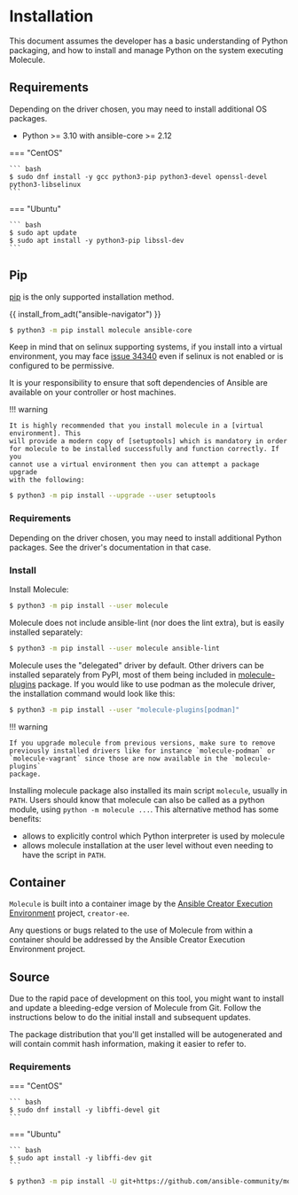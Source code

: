 # Installation

This document assumes the developer has a basic understanding of Python
packaging, and how to install and manage Python on the system executing
Molecule.

## Requirements

Depending on the driver chosen, you may need to install additional OS
packages.

- Python >= 3.10 with ansible-core >= 2.12

=== "CentOS"

    ``` bash
    $ sudo dnf install -y gcc python3-pip python3-devel openssl-devel python3-libselinux
    ```

=== "Ubuntu"

    ``` bash
    $ sudo apt update
    $ sudo apt install -y python3-pip libssl-dev
    ```

## Pip

[pip] is the only supported installation method.

{{ install_from_adt("ansible-navigator") }}

```bash
$ python3 -m pip install molecule ansible-core
```

Keep in mind that on selinux supporting systems, if you install into a
virtual environment, you may face [issue 34340](https://github.com/ansible/ansible/issues/34340) even if
selinux is not enabled or is configured to be permissive.

It is your responsibility to ensure that soft dependencies of Ansible
are available on your controller or host machines.

!!! warning

    It is highly recommended that you install molecule in a [virtual
    environment]. This
    will provide a modern copy of [setuptools] which is mandatory in order
    for molecule to be installed successfully and function correctly. If you
    cannot use a virtual environment then you can attempt a package upgrade
    with the following:

```bash
$ python3 -m pip install --upgrade --user setuptools
```

### Requirements

Depending on the driver chosen, you may need to install additional
Python packages. See the driver's documentation in that case.

### Install

Install Molecule:

```bash
$ python3 -m pip install --user molecule
```

Molecule does not include ansible-lint (nor does the lint extra), but is
easily installed separately:

```bash
$ python3 -m pip install --user molecule ansible-lint
```

Molecule uses the \"delegated\" driver by default. Other drivers can be
installed separately from PyPI, most of them being included in
[molecule-plugins](https://github.com/ansible-community/molecule-plugins)
package. If you would like to use podman as the molecule driver, the
installation command would look like this:

```bash
$ python3 -m pip install --user "molecule-plugins[podman]"
```

!!! warning

    If you upgrade molecule from previous versions, make sure to remove
    previously installed drivers like for instance `molecule-podman` or
    `molecule-vagrant` since those are now available in the `molecule-plugins`
    package.

Installing molecule package also installed its main script `molecule`,
usually in `PATH`. Users should know that molecule can also be called as
a python module, using `python -m molecule ...`. This alternative method
has some benefits:

- allows to explicitly control which Python interpreter is used by
  molecule
- allows molecule installation at the user level without even needing to
  have the script in `PATH`.

## Container

`Molecule` is built into a container image by the [Ansible Creator Execution
Environment](https://github.com/ansible/creator-ee) project, `creator-ee`.

Any questions or bugs related to the use of Molecule from within a container
should be addressed by the Ansible Creator Execution Environment
project.

## Source

Due to the rapid pace of development on this tool, you might want to
install and update a bleeding-edge version of Molecule from Git.
Follow the instructions below to do the initial install and subsequent
updates.

The package distribution that you'll get installed will be
autogenerated and will contain commit hash information, making it
easier to refer to.

### Requirements

=== "CentOS"

    ``` bash
    $ sudo dnf install -y libffi-devel git
    ```

=== "Ubuntu"

    ``` bash
    $ sudo apt install -y libffi-dev git
    ```

```bash title="Install"
$ python3 -m pip install -U git+https://github.com/ansible-community/molecule
```

[pip]: https://pip.pypa.io/en/stable/installation/
[virtual environment]: https://virtualenv.pypa.io/en/latest/user_guide.html
[setuptools]: https://setuptools.pypa.io/en/latest/
